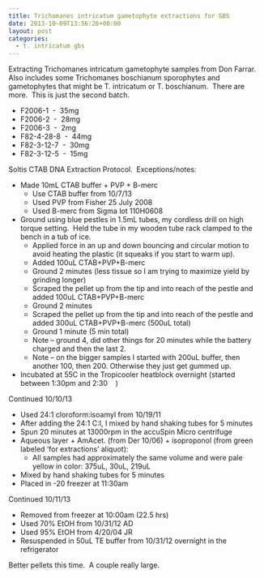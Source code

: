```yaml
---
title: Trichomanes intricatum gametophyte extractions for GBS
date: 2013-10-09T13:56:26+00:00
layout: post
categories:
  - t. intricatum gbs
---
```

Extracting Trichomanes intricatum gametophyte samples from Don Farrar.  Also includes some Trichomanes boschianum sporophytes and gametophytes that might be T. intricatum or T. boschianum.  There are more.  This is just the second batch.

  * F2006-1  -  35mg
  * F2006-2  -  28mg
  * F2006-3  -  2mg
  * F82-4-28-8  -  44mg
  * F82-3-12-7  -  30mg
  * F82-3-12-5  -  15mg

Soltis CTAB DNA Extraction Protocol.  Exceptions/notes:

  * Made 10mL CTAB buffer + PVP + B-merc
      * Use CTAB buffer from 10/7/13
      * Used PVP from Fisher 25 July 2008
      * Used B-merc from Sigma lot 110H0608
  * Ground using blue pestles in 1.5mL tubes, my cordless drill on high torque setting.  Held the tube in my wooden tube rack clamped to the bench in a tub of ice.
      * Applied force in an up and down bouncing and circular motion to avoid heating the plastic (it squeaks if you start to warm up).
      * Added 100uL CTAB+PVP+B-merc
      * Ground 2 minutes (less tissue so I am trying to maximize yield by grinding longer)
      * Scraped the pellet up from the tip and into reach of the pestle and added 100uL CTAB+PVP+B-merc
      * Ground 2 minutes
      * Scraped the pellet up from the tip and into reach of the pestle and added 300uL CTAB+PVP+B-merc (500uL total)
      * Ground 1 minute (5 min total)
      * Note – ground 4, did other things for 20 minutes while the battery charged and then the last 2.
      * Note – on the bigger samples I started with 200uL buffer, then another 100, then 200. Otherwise they just get gummed up.
  * Incubated at 55C in the Tropicooler heatblock overnight (started between 1:30pm and 2:30    )

Continued 10/10/13

  * Used 24:1 cloroform:isoamyl from 10/19/11
  * After adding the 24:1 C:I, I mixed by hand shaking tubes for 5 minutes
  * Spun 20 minutes at 13000rpm in the accuSpin Micro centrifuge
  * Aqueous layer + AmAcet. (from Der 10/06) + isoproponol (from green labeled ‘for extractions’ aliquot):
      * All samples had approximately the same volume and were pale yellow in color: 375uL, 30uL, 219uL
  * Mixed by hand shaking tubes for 5 minutes
  * Placed in -20 freezer at 11:30am

Continued 10/11/13

  * Removed from freezer at 10:00am (22.5 hrs)
  * Used 70% EtOH from 10/31/12 AD
  * Used 95% EtOH from 4/20/04 JR
  * Resuspended in 50uL TE buffer from 10/31/12 overnight in the refrigerator

Better pellets this time.  A couple really large.
